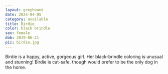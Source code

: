 ```yaml
---
layout: greyhound
date: 2024-04-05
category: available
title: Birdie
color: black brindle
sex: female
dob: 2019-06-21
pic: birdie.jpg
---
```

Birdie is a happy, active, gorgeous girl. Her black-brindle coloring is unusual and stunning! Birdie is cat-safe, though would prefer to be the only dog in the home.
